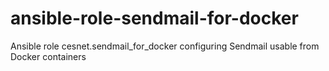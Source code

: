 # ansible-role-sendmail-for-docker
Ansible role cesnet.sendmail_for_docker configuring Sendmail usable from Docker containers
